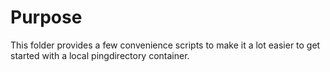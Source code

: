 # Purpose
This folder provides a few convenience scripts to make it a lot easier to get started with a local pingdirectory container.